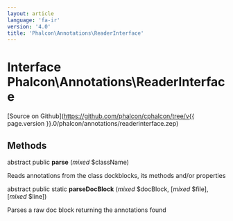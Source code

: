 ```yaml
---
layout: article
language: 'fa-ir'
version: '4.0'
title: 'Phalcon\Annotations\ReaderInterface'
---
```

# Interface **Phalcon\Annotations\ReaderInterface**

[Source on Github](https://github.com/phalcon/cphalcon/tree/v{{ page.version }}.0/phalcon/annotations/readerinterface.zep)

## Methods

abstract public **parse** (*mixed* $className)

Reads annotations from the class dockblocks, its methods and/or properties

abstract public static **parseDocBlock** (*mixed* $docBlock, [*mixed* $file], [*mixed* $line])

Parses a raw doc block returning the annotations found